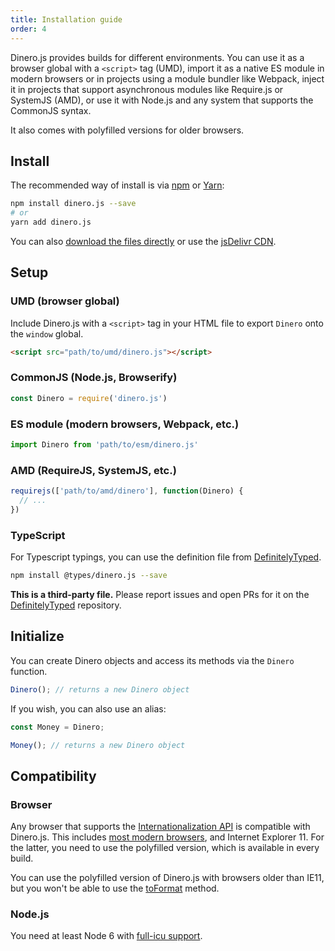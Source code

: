 ```yaml
---
title: Installation guide
order: 4
---
```


Dinero.js provides builds for different environments. You can use it as a browser global with a `<script>` tag (UMD), import it as a native ES module in modern browsers or in projects using a module bundler like Webpack, inject it in projects that support asynchronous modules like Require.js or SystemJS (AMD), or use it with Node.js and any system that supports the CommonJS syntax.

It also comes with polyfilled versions for older browsers.

## Install

The recommended way of install is via [npm][npm] or [Yarn][yarn]:

```bash
npm install dinero.js --save
# or
yarn add dinero.js
```

You can also [download the files directly][jsdelivr:landing] or use the [jsDelivr CDN][jsdelivr:cdn].

## Setup

### UMD (browser global)

Include Dinero.js with a `<script>` tag in your HTML file to export `Dinero` onto the `window` global.

```html
<script src="path/to/umd/dinero.js"></script>
```

### CommonJS (Node.js, Browserify)

```js
const Dinero = require('dinero.js')
```

### ES module (modern browsers, Webpack, etc.)

```js
import Dinero from 'path/to/esm/dinero.js'
```

### AMD (RequireJS, SystemJS, etc.)

```js
requirejs(['path/to/amd/dinero'], function(Dinero) {
  // ...
})
```

### TypeScript

For Typescript typings, you can use the definition file from [DefinitelyTyped][definitelytyped].

```sh
npm install @types/dinero.js --save
```

**This is a third-party file.** Please report issues and open PRs for it on the [DefinitelyTyped][definitelytyped] repository.

## Initialize

You can create Dinero objects and access its methods via the `Dinero` function.

```js
Dinero(); // returns a new Dinero object
```

If you wish, you can also use an alias:

```js
const Money = Dinero;

Money(); // returns a new Dinero object
```

## Compatibility

### Browser

Any browser that supports the [Internationalization API][mdn:intl] is compatible with Dinero.js. This includes [most modern browsers][caniuse:intl], and Internet Explorer 11. For the latter, you need to use the polyfilled version, which is available in every build.

You can use the polyfilled version of Dinero.js with browsers older than IE11, but you won't be able to use the [toFormat][dinero:to-format] method.

### Node.js

You need at least Node 6 with [full-icu support][node:full-icu].

[npm]: https://www.npmjs.com
[yarn]: https://yarnpkg.com
[jsdelivr:landing]: https://www.jsdelivr.com/package/npm/dinero.js
[jsdelivr:cdn]: https://cdn.jsdelivr.net/npm/dinero.js/build
[github:dinero:typescript]: https://github.com/sarahdayan/dinero.js/pull/29
[mdn:intl]: https://developer.mozilla.org/en-US/docs/Web/JavaScript/Reference/Global_Objects/Intl
[caniuse:intl]: https://caniuse.com/#feat=internationalization
[dinero:to-format]: /api/transformation-and-formatting/to-format/
[node:full-icu]: https://nodejs.org/api/intl.html#intl_embed_the_entire_icu_full_icu
[definitelytyped]: https://github.com/DefinitelyTyped/DefinitelyTyped
